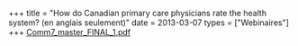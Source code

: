 +++
title = "How do Canadian primary care physicians rate the health system? (en anglais seulement)"
date = 2013-03-07
types = ["Webinaires"]
+++
[Comm7_master_FINAL_1.pdf](/files/Comm7_master_FINAL_1.pdf)
